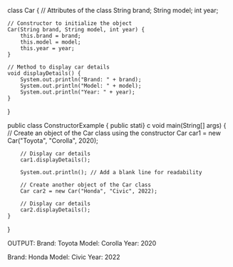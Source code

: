 class Car {
    // Attributes of the class
    String brand;
    String model;
    int year;

    // Constructor to initialize the object
    Car(String brand, String model, int year) {
        this.brand = brand;
        this.model = model;
        this.year = year;
    }

    // Method to display car details
    void displayDetails() {
        System.out.println("Brand: " + brand);
        System.out.println("Model: " + model);
        System.out.println("Year: " + year);
    }
}

public class ConstructorExample {
    public stati}
c void main(String[] args) {
        // Create an object of the Car class using the constructor
        Car car1 = new Car("Toyota", "Corolla", 2020);

        // Display car details
        car1.displayDetails();

        System.out.println(); // Add a blank line for readability

        // Create another object of the Car class
        Car car2 = new Car("Honda", "Civic", 2022);

        // Display car details
        car2.displayDetails();
    }
}


OUTPUT:
Brand: Toyota
Model: Corolla
Year: 2020

Brand: Honda
Model: Civic
Year: 2022

